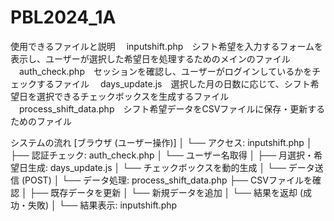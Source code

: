 # PBL2024_1A
使用できるファイルと説明
　inputshift.php　シフト希望を入力するフォームを表示し、ユーザーが選択した希望日を処理するためのメインのファイル
　auth_check.php　セッションを確認し、ユーザーがログインしているかをチェックするファイル
　days_update.js　選択した月の日数に応じて、シフト希望日を選択できるチェックボックスを生成するファイル
　process_shift_data.php　シフト希望データをCSVファイルに保存・更新するためのファイル

システムの流れ
[ブラウザ (ユーザー操作)]
    │
    └── アクセス: inputshift.php
             │
             ├── 認証チェック: auth_check.php
             │       └── ユーザー名取得
             │
             ├── 月選択・希望日生成: days_update.js
             │       └── チェックボックスを動的生成
             │
             └── データ送信 (POST)
                     │
                     └── データ処理: process_shift_data.php
                              ├── CSVファイルを確認
                              │      ├── 既存データを更新
                              │      └── 新規データを追加
                              │
                              └── 結果を返却 (成功・失敗)
                                     │
                                     └── 結果表示: inputshift.php
